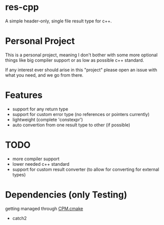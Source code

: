 # res-cpp
A simple header-only, single file result type for c++.

# Personal Project
This is a personal project, meaning I don't bother with some more optional things
like big compiler support or as low as possible c++ standard.

If any interest ever should arise in this "project" please open an issue with what you need,
and we go from there.

# Features
- support for any return type
- support for custom error type (no references or pointers currently)
- lightweight (complete 'constexpr')
- auto convertion from one result type to other (if possible)

# TODO
- more compiler support
- lower needed c++ standard
- support for custom result converter (to allow for converting for external types) 

# Dependencies (only Testing)
getting managed through [CPM.cmake](https://github.com/cpm-cmake/CPM.cmake)

- catch2
